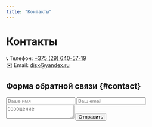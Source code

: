 ```yaml
---
title: "Контакты"
---
```


# Контакты

📞 Телефон: [+375 (29) 640-57-19](tel:+375296405719)  
✉️ Email: [disx@yandex.ru](mailto:disx@yandex.ru)

## Форма обратной связи {#contact}

<form action="https://formspree.io/f/xblabndq" method="POST">
  <input type="text" name="name" placeholder="Ваше имя" required>
  <input type="email" name="email" placeholder="Ваш email" required>
  <textarea name="message" placeholder="Сообщение" required></textarea>
  <button type="submit">Отправить</button>
</form>
